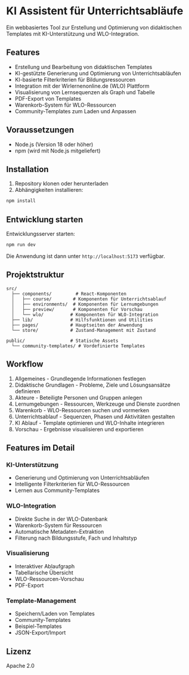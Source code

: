 # KI Assistent für Unterrichtsabläufe

Ein webbasiertes Tool zur Erstellung und Optimierung von didaktischen Templates mit KI-Unterstützung und WLO-Integration.

## Features

- Erstellung und Bearbeitung von didaktischen Templates
- KI-gestützte Generierung und Optimierung von Unterrichtsabläufen
- KI-basierte Filterkriterien für Bildungsressourcen
- Integration mit der Wirlernenonline.de (WLO) Plattform
- Visualisierung von Lernsequenzen als Graph und Tabelle
- PDF-Export von Templates
- Warenkorb-System für WLO-Ressourcen
- Community-Templates zum Laden und Anpassen

## Voraussetzungen

- Node.js (Version 18 oder höher)
- npm (wird mit Node.js mitgeliefert)

## Installation

1. Repository klonen oder herunterladen
2. Abhängigkeiten installieren:
```bash
npm install
```

## Entwicklung starten

Entwicklungsserver starten:
```bash
npm run dev
```

Die Anwendung ist dann unter `http://localhost:5173` verfügbar.

## Projektstruktur

```
src/
  ├── components/         # React-Komponenten
  │   ├── course/        # Komponenten für Unterrichtsablauf
  │   ├── environments/  # Komponenten für Lernumgebungen
  │   ├── preview/       # Komponenten für Vorschau
  │   └── wlo/          # Komponenten für WLO-Integration
  ├── lib/              # Hilfsfunktionen und Utilities
  ├── pages/            # Hauptseiten der Anwendung
  └── store/            # Zustand-Management mit Zustand

public/                 # Statische Assets
  └── community-templates/ # Vordefinierte Templates
```

## Workflow

1. Allgemeines - Grundlegende Informationen festlegen
2. Didaktische Grundlagen - Probleme, Ziele und Lösungsansätze definieren
3. Akteure - Beteiligte Personen und Gruppen anlegen
4. Lernumgebungen - Ressourcen, Werkzeuge und Dienste zuordnen
5. Warenkorb - WLO-Ressourcen suchen und vormerken
6. Unterrichtsablauf - Sequenzen, Phasen und Aktivitäten gestalten
7. KI Ablauf - Template optimieren und WLO-Inhalte integrieren
8. Vorschau - Ergebnisse visualisieren und exportieren

## Features im Detail

### KI-Unterstützung
- Generierung und Optimierung von Unterrichtsabläufen
- Intelligente Filterkriterien für WLO-Ressourcen
- Lernen aus Community-Templates

### WLO-Integration
- Direkte Suche in der WLO-Datenbank
- Warenkorb-System für Ressourcen
- Automatische Metadaten-Extraktion
- Filterung nach Bildungsstufe, Fach und Inhaltstyp

### Visualisierung
- Interaktiver Ablaufgraph
- Tabellarische Übersicht
- WLO-Ressourcen-Vorschau
- PDF-Export

### Template-Management
- Speichern/Laden von Templates
- Community-Templates
- Beispiel-Templates
- JSON-Export/Import

## Lizenz

Apache 2.0